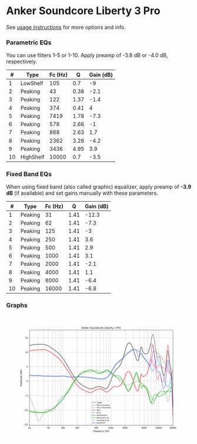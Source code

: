 # Anker Soundcore Liberty 3 Pro
See [usage instructions](https://github.com/jaakkopasanen/AutoEq#usage) for more options and info.

### Parametric EQs
You can use filters 1-5 or 1-10. Apply preamp of -3.8 dB or -4.0 dB, respectively.

|   # | Type      |   Fc (Hz) |    Q |   Gain (dB) |
|-----|-----------|-----------|------|-------------|
|   1 | LowShelf  |       105 | 0.7  |        -9   |
|   2 | Peaking   |        43 | 0.38 |        -2.1 |
|   3 | Peaking   |       122 | 1.37 |        -1.4 |
|   4 | Peaking   |       374 | 0.41 |         4   |
|   5 | Peaking   |      7419 | 1.78 |        -7.3 |
|   6 | Peaking   |       578 | 2.66 |        -1   |
|   7 | Peaking   |       868 | 2.63 |         1.7 |
|   8 | Peaking   |      2362 | 3.28 |        -4.2 |
|   9 | Peaking   |      3436 | 4.95 |         3.9 |
|  10 | HighShelf |     10000 | 0.7  |        -3.5 |

### Fixed Band EQs
When using fixed band (also called graphic) equalizer, apply preamp of **-3.9 dB** (if available) and set gains manually with these parameters.

|   # | Type    |   Fc (Hz) |    Q |   Gain (dB) |
|-----|---------|-----------|------|-------------|
|   1 | Peaking |        31 | 1.41 |       -12.3 |
|   2 | Peaking |        62 | 1.41 |        -7.3 |
|   3 | Peaking |       125 | 1.41 |        -3   |
|   4 | Peaking |       250 | 1.41 |         3.6 |
|   5 | Peaking |       500 | 1.41 |         2.9 |
|   6 | Peaking |      1000 | 1.41 |         3.1 |
|   7 | Peaking |      2000 | 1.41 |        -2.1 |
|   8 | Peaking |      4000 | 1.41 |         1.1 |
|   9 | Peaking |      8000 | 1.41 |        -6.4 |
|  10 | Peaking |     16000 | 1.41 |        -6.8 |

### Graphs
![](./Anker%20Soundcore%20Liberty%203%20Pro.png)
